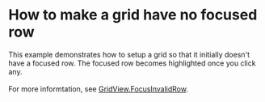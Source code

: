 
# How to make a grid have no focused row


<p>This example demonstrates how to setup a grid so that it initially doesn't have a focused row. The focused row becomes highlighted once you click any.<br><br>
For more informtation, see <a href="https://docs.devexpress.com/WindowsForms/DevExpress.XtraGrid.Views.Base.ColumnView.FocusInvalidRow">GridView.FocusInvalidRow</a>.  

<br/>


